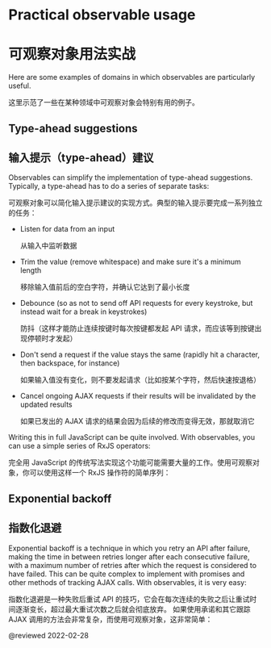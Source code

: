 # Practical observable usage

# 可观察对象用法实战

Here are some examples of domains in which observables are particularly useful.

这里示范了一些在某种领域中可观察对象会特别有用的例子。

## Type-ahead suggestions

## 输入提示（type-ahead）建议

Observables can simplify the implementation of type-ahead suggestions.
Typically, a type-ahead has to do a series of separate tasks:

可观察对象可以简化输入提示建议的实现方式。典型的输入提示要完成一系列独立的任务：

* Listen for data from an input

  从输入中监听数据

* Trim the value (remove whitespace) and make sure it's a minimum length

  移除输入值前后的空白字符，并确认它达到了最小长度

* Debounce (so as not to send off API requests for every keystroke, but instead wait for a break in keystrokes)

  防抖（这样才能防止连续按键时每次按键都发起 API 请求，而应该等到按键出现停顿时才发起）

* Don't send a request if the value stays the same (rapidly hit a character, then backspace, for instance)

  如果输入值没有变化，则不要发起请求（比如按某个字符，然后快速按退格）

* Cancel ongoing AJAX requests if their results will be invalidated by the updated results

  如果已发出的 AJAX 请求的结果会因为后续的修改而变得无效，那就取消它

Writing this in full JavaScript can be quite involved.
With observables, you can use a simple series of RxJS operators:

完全用 JavaScript 的传统写法实现这个功能可能需要大量的工作。使用可观察对象，你可以使用这样一个 RxJS 操作符的简单序列：

<code-example header="Typeahead" path="practical-observable-usage/src/typeahead.ts"></code-example>

## Exponential backoff

## 指数化退避

Exponential backoff is a technique in which you retry an API after failure, making the time in between retries longer after each consecutive failure, with a maximum number of retries after which the request is considered to have failed.
This can be quite complex to implement with promises and other methods of tracking AJAX calls.
With observables, it is very easy:

指数化退避是一种失败后重试 API 的技巧，它会在每次连续的失败之后让重试时间逐渐变长，超过最大重试次数之后就会彻底放弃。 如果使用承诺和其它跟踪 AJAX 调用的方法会非常复杂，而使用可观察对象，这非常简单：

<code-example header="Exponential backoff" path="practical-observable-usage/src/backoff.ts"></code-example>

<!-- links -->

<!-- external links -->

<!-- end links -->

@reviewed 2022-02-28
